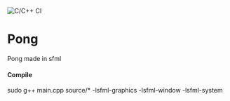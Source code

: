 ![C/C++ CI](https://github.com/Escapehub/Pong/workflows/C/C++%20CI/badge.svg)
# Pong

Pong made in sfml

#### Compile

sudo g++ main.cpp source/* -lsfml-graphics -lsfml-window -lsfml-system
